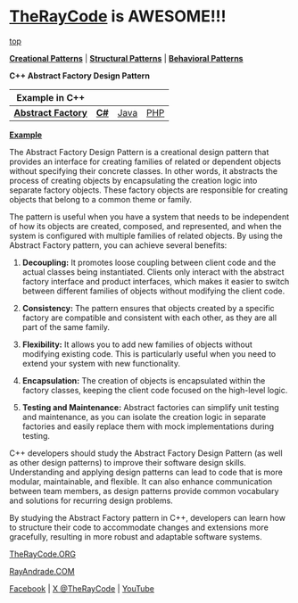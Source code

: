 # [TheRayCode](README.md) is AWESOME!!!

[top](../README.md)

**[Creational Patterns](../README.md)** | **[Structural Patterns](../../Structural/README.md)** | **[Behavioral Patterns](../../Behavioral/README.md)**

**C++ Abstract Factory Design Pattern**

|Example in C++|   |   |   | 
|---|---|---|---|
| [**Abstract Factory**](../AbstractFactory/README.md) | [**C#**](../../../Csharp/Creational/AbstractFactory/README.md) | [Java](../../../Java/Creational/AbstractFactory/README.md) | [PHP](../../../PHP/Creational/AbstractFactory/README.md) |

[**Example**](Show/README.md)

The Abstract Factory Design Pattern is a creational design pattern that provides an interface for creating families of related or dependent objects without specifying their concrete classes. In other words, it abstracts the process of creating objects by encapsulating the creation logic into separate factory objects. These factory objects are responsible for creating objects that belong to a common theme or family.

The pattern is useful when you have a system that needs to be independent of how its objects are created, composed, and represented, and when the system is configured with multiple families of related objects. By using the Abstract Factory pattern, you can achieve several benefits:

1. **Decoupling:** It promotes loose coupling between client code and the actual classes being instantiated. Clients only interact with the abstract factory interface and product interfaces, which makes it easier to switch between different families of objects without modifying the client code.

2. **Consistency:** The pattern ensures that objects created by a specific factory are compatible and consistent with each other, as they are all part of the same family.

3. **Flexibility:** It allows you to add new families of objects without modifying existing code. This is particularly useful when you need to extend your system with new functionality.

4. **Encapsulation:** The creation of objects is encapsulated within the factory classes, keeping the client code focused on the high-level logic.

5. **Testing and Maintenance:** Abstract factories can simplify unit testing and maintenance, as you can isolate the creation logic in separate factories and easily replace them with mock implementations during testing.

C++ developers should study the Abstract Factory Design Pattern (as well as other design patterns) to improve their software design skills. Understanding and applying design patterns can lead to code that is more modular, maintainable, and flexible. It can also enhance communication between team members, as design patterns provide common vocabulary and solutions for recurring design problems.

By studying the Abstract Factory pattern in C++, developers can learn how to structure their code to accommodate changes and extensions more gracefully, resulting in more robust and adaptable software systems.

[TheRayCode.ORG](https://www.TheRayCode.org)

[RayAndrade.COM](https://www.RayAndrade.com)

[Facebook](https://www.facebook.com/TheRayCode/) | [X @TheRayCode](https://www.x.com/TheRayCode/) | [YouTube](https://www.youtube.com/TheRayCode/)
